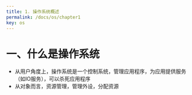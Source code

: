 ```yaml
---
title: 1. 操作系统概述
permalink: /docs/os/chapter1
key: os
---
```


# 一、什么是操作系统
- 从用户角度上，操作系统是一个控制系统，管理应用程序，为应用提供服务（如IO服务），可以杀死应用程序
- 从对象而言，资源管理，管理外设，分配资源